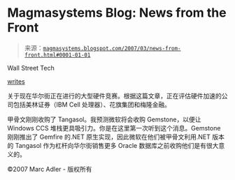 <!--yml

分类：未分类

date: 2024-05-18 05:10:26

-->

# Magmasystems Blog: News from the Front

> 来源：[`magmasystems.blogspot.com/2007/03/news-from-front.html#0001-01-01`](http://magmasystems.blogspot.com/2007/03/news-from-front.html#0001-01-01)

Wall Street Tech

[writes](http://www.wallstreetandtech.com/feed/showArticle.jhtml?articleID=198001925&cid=RSSfeed_WST_All)

关于现在华尔街正在进行的大型硬件竞赛。根据这篇文章，正在评估硬件加速的公司包括美林证券（IBM Cell 处理器）、花旗集团和梅隆金融。

甲骨文刚刚收购了 Tangasol。我预测微软将会收购 Gemstone，以便让 Windows CCS 堆栈更具吸引力。你是在这里第一次听到这个消息。Gemstone 刚刚推出了 Gemfire 的.NET 原生实现，因此微软在他们被甲骨文利用.NET 版本的 Tangasol 作为杠杆向华尔街销售更多 Oracle 数据库之前收购他们是有很大意义的。

©2007 Marc Adler - 版权所有
